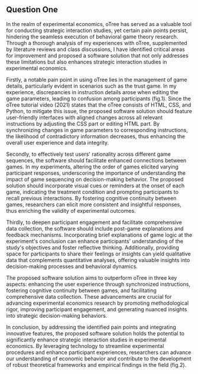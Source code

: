 
## Question One

In the realm of experimental economics, oTree has served as a valuable tool for conducting strategic interaction studies, yet certain pain points persist, hindering the seamless execution of behavioral game theory research. Through a thorough analysis of my experiences with oTree, supplemented by literature reviews and class discussions, I have identified critical areas for improvement and proposed a software solution that not only addresses these limitations but also enhances strategic interaction studies in experimental economics.

Firstly, a notable pain point in using oTree lies in the management of game details, particularly evident in scenarios such as the trust game. In my experience, discrepancies in instruction details arose when editing the game parameters, leading to confusion among participants (fig.1). Since the oTree tutorial video (2021) states that the oTree consists of HTML, CSS, and Python, to mitigate this issue, the proposed software solution should feature user-friendly interfaces with aligned changes across all relevant instructions by adjusting the CSS part or editing HTML part. By synchronizing changes in game parameters to corresponding instructions, the likelihood of contradictory information decreases, thus enhancing the overall user experience and data integrity.

Secondly, to effectively test users' rationality across different game sequences, the software should facilitate enhanced connections between games. In my experiments, altering the order of games elicited varying participant responses, underscoring the importance of understanding the impact of game sequencing on decision-making behavior. The proposed solution should incorporate visual cues or reminders at the onset of each game, indicating the treatment condition and prompting participants to recall previous interactions. By fostering cognitive continuity between games, researchers can elicit more consistent and insightful responses, thus enriching the validity of experimental outcomes.

Thirdly, to deepen participant engagement and facilitate comprehensive data collection, the software should include post-game explanations and feedback mechanisms. Incorporating brief explanations of game logic at the experiment's conclusion can enhance participants' understanding of the study's objectives and foster reflective thinking. Additionally, providing space for participants to share their feelings or insights can yield qualitative data that complements quantitative analyses, offering valuable insights into decision-making processes and behavioral dynamics.

The proposed software solution aims to outperform oTree in three key aspects: enhancing the user experience through synchronized instructions, fostering cognitive continuity between games, and facilitating comprehensive data collection. These advancements are crucial for advancing experimental economics research by promoting methodological rigor, improving participant engagement, and generating nuanced insights into strategic decision-making behaviors.

In conclusion, by addressing the identified pain points and integrating innovative features, the proposed software solution holds the potential to significantly enhance strategic interaction studies in experimental economics. By leveraging technology to streamline experimental procedures and enhance participant experiences, researchers can advance our understanding of economic behavior and contribute to the development of robust theoretical frameworks and empirical findings in the field (fig.2).





